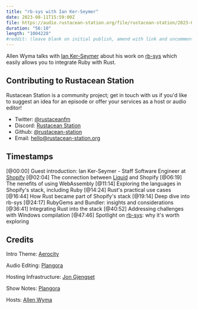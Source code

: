 ```yaml
---
title: "rb-sys with Ian Ker-Seymer"
date: 2023-08-11T15:59:00Z
file: https://audio.rustacean-station.org/file/rustacean-station/2023-09-25-ian-ker-seymer.mp3
duration: "56:10"
length: "1004228"
#reddit: (leave blank on initial publish, amend with link and uncomment this line after Reddit thread has been posted)
---
```


Allen Wyma talks with [Ian Ker-Seymer](https://www.linkedin.com/in/ikerseymer) about his work on [rb-sys](https://crates.io/crates/rb-sys) which easily allows you to integrate Ruby with Rust.

## Contributing to Rustacean Station

Rustacean Station is a community project; get in touch with us if you'd like to suggest an idea for an episode or offer your services as a host or audio editor!

- Twitter: [@rustaceanfm](https://twitter.com/rustaceanfm)
- Discord: [Rustacean Station](https://discord.gg/cHc3Gyc)
- Github: [@rustacean-station](https://github.com/rustacean-station/)
- Email: [hello@rustacean-station.org](mailto:hello@rustacean-station.org)

## Timestamps

[@00:00] Guest introduction: Ian Ker-Seymer - Staff Software Engineer at [Shopify](https://www.shopify.com/)
[@02:04] The connection between [Liquid](https://shopify.github.io/liquid/) and Shopify
[@06:19] The nenefits of using WebAssembly
[@11:14] Exploring the languages in Shopify's stack, including Ruby
[@14:24] Rust's practical use cases
[@16:44] How Rust became part of Shopify's stack
[@19:14] Deep dive into rb-sys
[@24:17] RubyGems and Bundler: insights and considerations
[@36:41] Integrating Rust into the stack
[@40:52] Addressing challenges with Windows compilation
[@47:46] Spotlight on [rb-sys](https://github.com/oxidize-rb/rb-sys): why it's worth exploring

## Credits

Intro Theme: [Aerocity](https://twitter.com/AerocityMusic)

Audio Editing: [Plangora](https://twitter.com/plangora)

Hosting Infrastructure: [Jon Gjengset](https://twitter.com/jonhoo/)

Show Notes: [Plangora](https://twitter.com/plangora)

Hosts: [Allen Wyma](https://twitter.com/allenwyma)
